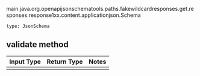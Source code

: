 main.java.org.openapijsonschematools.paths.fakewildcardresponses.get.responses.response1xx.content.applicationjson.Schema
```
type: JsonSchema
```

## validate method
Input Type | Return Type | Notes
------------ | ------------- | -------------
 |  |
